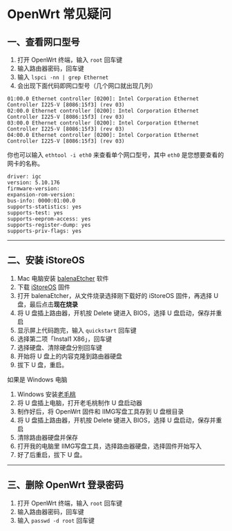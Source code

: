 # OpenWrt 常见疑问

## 一、查看网口型号
1. 打开 OpenWrt 终端，输入 `root` 回车键
2. 输入路由器密码，回车键
3. 输入 `lspci -nn | grep Ethernet`
4. 会出现下面代码即网口型号（几个网口就出现几列）
```
01:00.0 Ethernet controller [0200]: Intel Corporation Ethernet Controller I225-V [8086:15f3] (rev 03)
02:00.0 Ethernet controller [0200]: Intel Corporation Ethernet Controller I225-V [8086:15f3] (rev 03)
03:00.0 Ethernet controller [0200]: Intel Corporation Ethernet Controller I225-V [8086:15f3] (rev 03)
04:00.0 Ethernet controller [0200]: Intel Corporation Ethernet Controller I225-V [8086:15f3] (rev 03)
```

你也可以输入 `ethtool -i eth0` 来查看单个网口型号，其中 `eth0` 是您想要查看的网卡的名称。
```
driver: igc
version: 5.10.176
firmware-version: 
expansion-rom-version: 
bus-info: 0000:01:00.0
supports-statistics: yes
supports-test: yes
supports-eeprom-access: yes
supports-register-dump: yes
supports-priv-flags: yes
```
---
## 二、安装 iStoreOS

1. Mac 电脑安装 [balenaEtcher](https://etcher.balena.io/) 软件
2. 下载 [iStoreOS](https://fw.koolcenter.com/iStoreOS/x86_64_efi/) 固件
3. 打开 balenaEtcher，从文件烧录选择刚下载好的 iStoreOS 固件，再选择 U 盘，最后点击**现在烧录**
4. 将 U 盘插上路由器，开机按 Delete 键进入 BIOS，选择 U 盘启动，保存并重启
5. 显示屏上代码跑完，输入 `quickstart` 回车键
6. 选择第二项「Instal1 X86」，回车键
7. 选择硬盘、清除硬盘分别回车键
8. 开始将 U 盘上的内容克隆到路由器硬盘
9. 拔下 U 盘，重启。

如果是 Windows 电脑
1. Windows 安装[老毛桃](https://www.laomaotao.net/)
2. 将 U 盘插上电脑，打开老毛桃制作 U 盘启动器
3. 制作好后，将 OpenWrt 固件和 IIMG写盘工具存到 U 盘根目录
4. 将 U 盘插上路由器，开机按 Delete 键进入 BIOS，选择 U 盘启动，保存并重启
5. 清除路由器硬盘并保存
6. 打开我的电脑里 IIMG写盘工具，选择路由器硬盘，选择固件开始写入
7. 好了后重启，拔下 U 盘。

---
## 三、删除 OpenWrt 登录密码
1. 打开 OpenWrt 终端，输入 `root` 回车键
2. 输入路由器密码，回车键
3. 输入 `passwd -d root` 回车键
